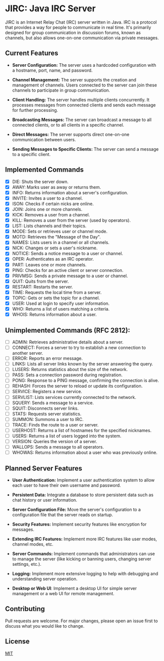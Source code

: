 # JIRC: Java IRC Server

JIRC is an Internet Relay Chat (IRC) server written in Java. IRC is a protocol that provides a way for people to
communicate in real time. It's primarily designed for group communication in discussion forums, known as channels, but
also allows one-on-one communication via private messages.

## Current Features

- **Server Configuration:** The server uses a hardcoded configuration with a hostname, port, name, and password.

- **Channel Management:** The server supports the creation and management of channels. Users connected to the server can
  join these channels to participate in group communication.

- **Client Handling:** The server handles multiple clients concurrently. It processes messages from connected clients
  and sends each message for further processing.

- **Broadcasting Messages:** The server can broadcast a message to all connected clients, or to all clients in a
  specific channel.

- **Direct Messages:** The server supports direct one-on-one communication between users.

- **Sending Messages to Specific Clients:** The server can send a message to a specific client.

## Implemented Commands

- [X] DIE: Shuts the server down.
- [x] AWAY: Marks user as away or returns them.
- [x] INFO: Returns information about a server's configuration.
- [x] INVITE: Invites a user to a channel.
- [x] ISON: Checks if certain nicks are online.
- [x] JOIN: Joins one or more channels.
- [x] KICK: Removes a user from a channel.
- [x] KILL: Removes a user from the server (used by operators).
- [x] LIST: Lists channels and their topics.
- [x] MODE: Sets or retrieves user or channel mode.
- [x] MOTD: Retrieves the "Message of the Day".
- [x] NAMES: Lists users in a channel or all channels.
- [x] NICK: Changes or sets a user's nickname.
- [x] NOTICE: Sends a notice message to a user or channel.
- [x] OPER: Authenticates as an IRC operator.
- [x] PART: Leaves one or more channels.
- [x] PING: Checks for an active client or server connection.
- [x] PRIVMSG: Sends a private message to a user or channel.
- [x] QUIT: Quits from the server.
- [x] RESTART: Restarts the server.
- [x] TIME: Requests the local time from a server.
- [x] TOPIC: Gets or sets the topic for a channel.
- [x] USER: Used at login to specify user information.
- [x] WHO: Returns a list of users matching a criteria.
- [x] WHOIS: Returns information about a user.

## Unimplemented Commands (RFC 2812):

- [ ] ADMIN: Retrieves administrative details about a server.
- [ ] CONNECT: Forces a server to try to establish a new connection to another server.
- [ ] ERROR: Reports an error message.
- [ ] LINKS: Lists all server links known by the server answering the query.
- [ ] LUSERS: Returns statistics about the size of the network.
- [ ] PASS: Sets a connection password during registration.
- [ ] PONG: Response to a PING message, confirming the connection is alive.
- [ ] REHASH: Forces the server to reload or update its configuration.
- [ ] SERVICE: Registers a new service.
- [ ] SERVLIST: Lists services currently connected to the network.
- [ ] SQUERY: Sends a message to a service.
- [ ] SQUIT: Disconnects server links.
- [ ] STATS: Requests server statistics.
- [ ] SUMMON: Summons a user to IRC.
- [ ] TRACE: Finds the route to a user or server.
- [ ] USERHOST: Returns a list of hostnames for the specified nicknames.
- [ ] USERS: Returns a list of users logged into the system.
- [ ] VERSION: Queries the version of a server.
- [ ] WALLOPS: Sends a message to all operators.
- [ ] WHOWAS: Returns information about a user who was previously online.

## Planned Server Features

- **User Authentication:** Implement a user authentication system to allow each user to have their own username and
  password.

- **Persistent Data:** Integrate a database to store persistent data such as chat history or user information.

- **Server Configuration File:** Move the server's configuration to a configuration file that the server reads on
  startup.

- **Security Features:** Implement security features like encryption for messages.

- **Extending IRC Features:** Implement more IRC features like user modes, channel modes, etc.

- **Server Commands:** Implement commands that administrators can use to manage the server (like kicking or banning
  users, changing server settings, etc.).

- **Logging:** Implement more extensive logging to help with debugging and understanding server operation.

- **Desktop or Web UI**: Implement a desktop UI for simple server management or a web UI for remote management.

## Contributing

Pull requests are welcome. For major changes, please open an issue first to discuss what you would like to change.

## License

[MIT](https://choosealicense.com/licenses/mit/)
